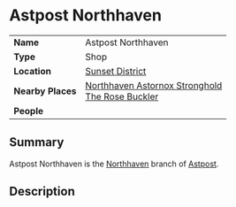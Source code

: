 # Astpost Northhaven

|||
| --- | --- |
| **Name** | Astpost Northhaven | place.4
| **Type** | Shop |
| **Location** | [Sunset District](../../settlements/districts/sunset-district.md) |
| **Nearby Places** | [Northhaven Astornox Stronghold](../../settlements/strongholds/northhaven-astornox-stronghold.md)<br>[The Rose Buckler](../inns-taverns/the-rose-buckler.md) |
| **People** | |

## Summary

Astpost Northhaven is the [Northhaven](../../settlements/cities/northhaven.md) branch of [Astpost](../../../organisations/government/astpost.md).

## Description
